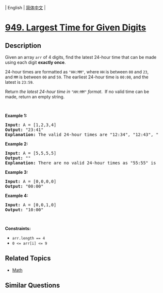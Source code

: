 
| English | [简体中文](README.md) |

# [949. Largest Time for Given Digits](https://leetcode-cn.com/problems/largest-time-for-given-digits/)

## Description

<p>Given an array&nbsp;<code>arr</code> of 4 digits, find the latest 24-hour time that can be made using each digit <strong>exactly once</strong>.</p>

<p>24-hour times are formatted as <code>&quot;HH:MM&quot;</code>, where <code>HH</code>&nbsp;is between&nbsp;<code>00</code>&nbsp;and&nbsp;<code>23</code>, and&nbsp;<code>MM</code>&nbsp;is between&nbsp;<code>00</code>&nbsp;and&nbsp;<code>59</code>. The earliest 24-hour time is <code>00:00</code>, and the latest is <code>23:59</code>.</p>

<p>Return <em>the latest 24-hour time&nbsp;in&nbsp;<code>&quot;HH:MM&quot;</code> format</em>.&nbsp; If no valid time can be made, return an empty string.</p>

<p>&nbsp;</p>
<p><strong>Example 1:</strong></p>

<pre>
<strong>Input:</strong> A = [1,2,3,4]
<strong>Output:</strong> &quot;23:41&quot;
<strong>Explanation:</strong>&nbsp;The valid 24-hour times are &quot;12:34&quot;, &quot;12:43&quot;, &quot;13:24&quot;, &quot;13:42&quot;, &quot;14:23&quot;, &quot;14:32&quot;, &quot;21:34&quot;, &quot;21:43&quot;, &quot;23:14&quot;, and &quot;23:41&quot;. Of these times, &quot;23:41&quot; is the latest.
</pre>

<p><strong>Example 2:</strong></p>

<pre>
<strong>Input:</strong> A = [5,5,5,5]
<strong>Output:</strong> &quot;&quot;
<strong>Explanation:</strong>&nbsp;There are no valid 24-hour times as &quot;55:55&quot; is not valid.
</pre>

<p><strong>Example 3:</strong></p>

<pre>
<strong>Input:</strong> A = [0,0,0,0]
<strong>Output:</strong> &quot;00:00&quot;
</pre>

<p><strong>Example 4:</strong></p>

<pre>
<strong>Input:</strong> A = [0,0,1,0]
<strong>Output:</strong> &quot;10:00&quot;
</pre>

<p>&nbsp;</p>
<p><strong>Constraints:</strong></p>

<ul>
	<li><code>arr.length == 4</code></li>
	<li><code>0 &lt;= arr[i] &lt;= 9</code></li>
</ul>


## Related Topics

- [Math](https://leetcode-cn.com/tag/math)

## Similar Questions



